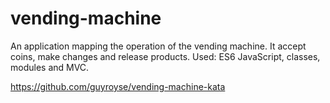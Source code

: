 # vending-machine

An application mapping the operation of the vending machine. It accept coins, make changes and release products.
Used: ES6 JavaScript, classes, modules and MVC.

https://github.com/guyroyse/vending-machine-kata
